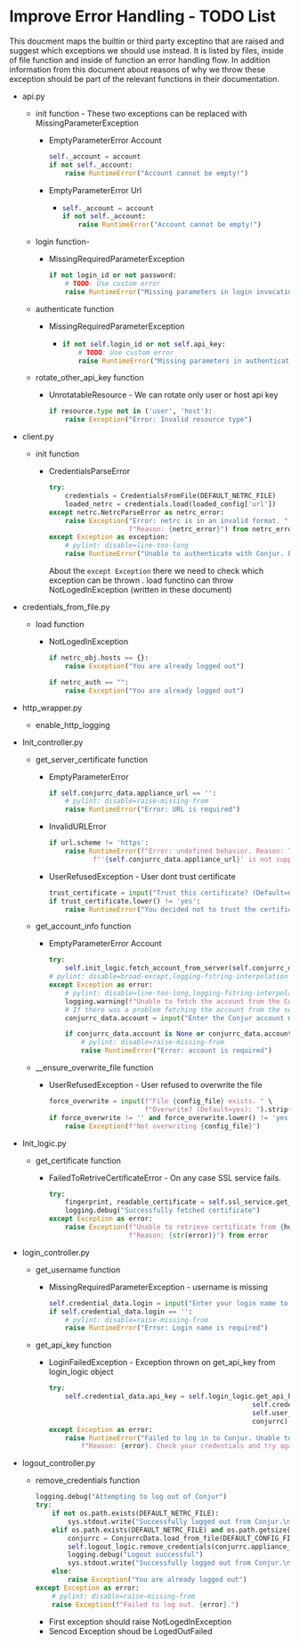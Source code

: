 # Improve Error Handling - TODO List


This doucment maps the builtin or third party exceptino that are raised and suggest which exceptions we should use instead. It is listed by files, inside of file function and inside of function an error handling flow. In addition information from this document about reasons of why we throw these exception should be part of the relevant functions in their documentation.

* api.py

  * init function - These two exceptions can be replaced with MissingParameterException

    * EmptyParameterError Account

      ```python
      self._account = account
      if not self._account:
          raise RuntimeError("Account cannot be empty!")
      ```

    * EmptyParameterError Url

      * ```python
        self._account = account
        if not self._account:
            raise RuntimeError("Account cannot be empty!")
        ```

  * login function-

    * MissingRequiredParameterException

      ```python
      if not login_id or not password:
          # TODO: Use custom error
          raise RuntimeError("Missing parameters in login invocation!")
      ```

  * authenticate function

    * MissingRequiredParameterException

      * ```python
        if not self.login_id or not self.api_key:
            # TODO: Use custom error
            raise RuntimeError("Missing parameters in authentication invocation!")
        ```

  * rotate_other_api_key function

    * UnrotatableResource - We can rotate only user or host api key

      ```python
      if resource.type not in ('user', 'host'):
          raise Exception("Error: Invalid resource type")
      ```

* client.py

  * init function

    * CredentialsParseError

      ```python
      try:
          credentials = CredentialsFromFile(DEFAULT_NETRC_FILE)
          loaded_netrc = credentials.load(loaded_config['url'])
      except netrc.NetrcParseError as netrc_error:
          raise Exception("Error: netrc is in an invalid format. "
                          f"Reason: {netrc_error}") from netrc_error
      except Exception as exception:
          # pylint: disable=line-too-long
          raise RuntimeError("Unable to authenticate with Conjur. Please log in and try again.") from exception
      ```

      About the `except Exception`  there we need to check which exception can be thrown . load functino can throw NotLogedInException (written in these document)

* credentials_from_file.py

  * load function

    * NotLogedInException

      ```python
      if netrc_obj.hosts == {}:
          raise Exception("You are already logged out")
      ```

      ```python
      if netrc_auth == "":
          raise Exception("You are already logged out")
      ```

* http_wrapper.py

  * enable_http_logging

* Init_controller.py

  * get_server_certificate function

    * EmptyParameterError

      ```python
      if self.conjurrc_data.appliance_url == '':
          # pylint: disable=raise-missing-from
          raise RuntimeError("Error: URL is required")
      ```

    * InvalidURLError

      ```python
      if url.scheme != 'https':
          raise RuntimeError(f"Error: undefined behavior. Reason: The Conjur URL format provided "
                 f"'{self.conjurrc_data.appliance_url}' is not supported.")
      ```

    * UserRefusedException - User dont trust certificate

      ```python
      trust_certificate = input("Trust this certificate? (Default=no): ").strip()
      if trust_certificate.lower() != 'yes':
          raise RuntimeError("You decided not to trust the certificate")
      ```

  * get_account_info function

    * EmptyParameterError Account

      ```python
      try:
          self.init_logic.fetch_account_from_server(self.conjurrc_data)
      # pylint: disable=broad-except,logging-fstring-interpolation
      except Exception as error:
          # pylint: disable=line-too-long,logging-fstring-interpolation
          logging.warning(f"Unable to fetch the account from the Conjur server. Reason: {error}")
          # If there was a problem fetching the account from the server, we will request one
          conjurrc_data.account = input("Enter the Conjur account name (required): ").strip()
      
          if conjurrc_data.account is None or conjurrc_data.account == '':
              # pylint: disable=raise-missing-from
              raise RuntimeError("Error: account is required")
      ```

  * __ensure_overwrite_file function

    * UserRefusedException - User refused to overwrite the file

      ```python
      force_overwrite = input(f"File {config_file} exists. " \
                              f"Overwrite? (Default=yes): ").strip()
      if force_overwrite != '' and force_overwrite.lower() != 'yes':
          raise Exception(f"Not overwriting {config_file}")
      ```

* Init_logic.py

  * get_certificate function

    * FailedToRetriveCertificateError - On any case SSL service fails.

      ```python
      try:
          fingerprint, readable_certificate = self.ssl_service.get_certificate(hostname, port)
          logging.debug("Successfully fetched certificate")
      except Exception as error:
          raise Exception(f"Unable to retrieve certificate from {hostname}:{port}. " \
                          f"Reason: {str(error)}") from error
      ```

* login_controller.py

  * get_username function

    * MissingRequiredParameterException - username is missing

      ```python
      self.credential_data.login = input("Enter your login name to log into Conjur: ").strip()
      if self.credential_data.login == '':
          # pylint: disable=raise-missing-from
          raise RuntimeError("Error: Login name is required")
      ```

  * get_api_key function

    * LoginFailedException - Exception thrown on get_api_key from login_logic object

      ```python
      try:
          self.credential_data.api_key = self.login_logic.get_api_key(self.ssl_verify,
                                                         self.credential_data,
                                                         self.user_password,
                                                         conjurrc)
      except Exception as error:
          raise RuntimeError("Failed to log in to Conjur. Unable to authenticate with Conjur. " \
              f"Reason: {error}. Check your credentials and try again.") from error
      ```

* logout_controller.py

  * remove_credentials function

    ```python
    logging.debug("Attempting to log out of Conjur")
    try:
        if not os.path.exists(DEFAULT_NETRC_FILE):
            sys.stdout.write("Successfully logged out from Conjur.\n")
        elif os.path.exists(DEFAULT_NETRC_FILE) and os.path.getsize(DEFAULT_NETRC_FILE) != 0:
            conjurrc = ConjurrcData.load_from_file(DEFAULT_CONFIG_FILE)
            self.logout_logic.remove_credentials(conjurrc.appliance_url)
            logging.debug("Logout successful")
            sys.stdout.write("Successfully logged out from Conjur.\n")
        else:
            raise Exception("You are already logged out")
    except Exception as error:
        # pylint: disable=raise-missing-from
        raise Exception(f"Failed to log out. {error}.")
    ```

    * First exception should raise NotLogedInException
    * Sencod Exception shoud be LogedOutFailed
